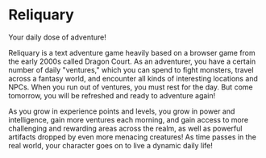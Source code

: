 # Reliquary
Your daily dose of adventure!

Reliquary is a text adventure game heavily based on a browser game from the early 2000s called Dragon Court. As an adventurer, you have a certain number of daily "ventures," which you can spend to fight monsters, travel across a fantasy world, and encounter all kinds of interesting locations and NPCs. When you run out of ventures, you must rest for the day. But come tomorrow, you will be refreshed and ready to adventure again!

As you grow in experience points and levels, you grow in power and intelligence, gain more ventures each morning, and gain access to more challenging and rewarding areas across the realm, as well as powerful artifacts dropped by even more menacing creatures! As time passes in the real world, your character goes on to live a dynamic daily life!
